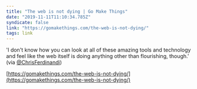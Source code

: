 ```yaml
---
title: "The web is not dying | Go Make Things"
date: "2019-11-11T11:10:34.785Z"
syndicate: false
link: "https://gomakethings.com/the-web-is-not-dying/"
tags: link
---
```


'I don't know how you can look at all of these amazing tools and technology and feel like the web itself is doing anything other than flourishing, though.' (via [@ChrisFerdinandi](https://twitter.com/ChrisFerdinandi))

[https://gomakethings.com/the-web-is-not-dying/](https://gomakethings.com/the-web-is-not-dying/)